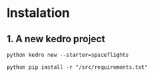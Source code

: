 # Instalation
## 1. A new kedro project
``` python kedro new --starter=spaceflights ```

``` python pip install -r "/src/requirements.txt" ```